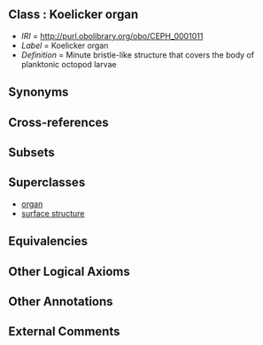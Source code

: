 
## Class : Koelicker organ

 * *IRI* = http://purl.obolibrary.org/obo/CEPH_0001011
 * *Label* = Koelicker organ
 * *Definition* = Minute bristle-like structure that covers the body of planktonic octopod larvae

## Synonyms


## Cross-references


## Subsets


## Superclasses

 * [organ](../../UBERON/62/UBERON_0000062.md)
 * [surface structure](../../UBERON/02/UBERON_0003102.md)

## Equivalencies


## Other Logical Axioms


## Other Annotations


## External Comments

